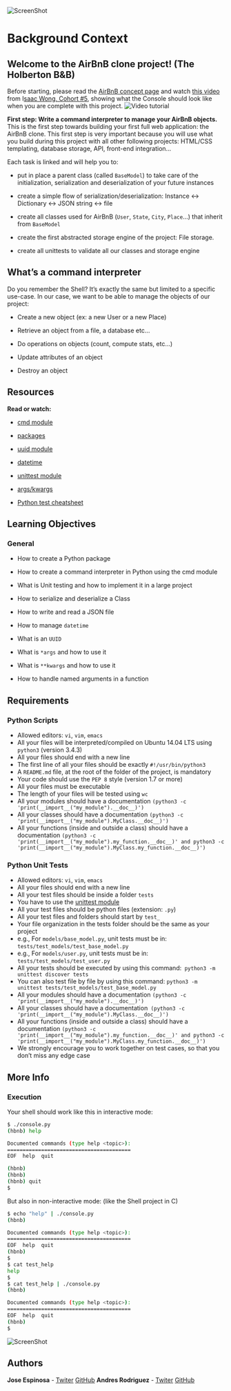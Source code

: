 ![ScreenShot](https://github.com/joer9514/AirBnB_clone/blob/master/.img/AirBnB.png)

# Background Context

## Welcome to the AirBnB clone project! (The Holberton B&B)

Before starting, please read the [AirBnB concept page](https://intranet.hbtn.io/concepts/74) and watch [this video](https://www.youtube.com/watch?v=jeJwRB33YNg&feature=youtu.be) from I[saac Wong, Cohort #5](https://twitter.com/KYIsaacWong), showing what the Console should look like when you are complete with this project.
![Video tutorial](https://www.youtube.com/watch?time_continue=31&v=E12Xc3H2xqo&feature=emb_logo)

**First step: Write a command interpreter to manage your AirBnB objects.**
This is the first step towards building your first full web application: the AirBnB clone. This first step is very important because you will use what you build during this project with all other following projects: HTML/CSS templating, database storage, API, front-end integration…

Each task is linked and will help you to:

* put in place a parent class (called `BaseModel`) to take care of the initialization, serialization and deserialization of your future instances

* create a simple flow of serialization/deserialization: Instance <-> Dictionary <-> JSON string <-> file

* create all classes used for AirBnB (`User`, `State`, `City`, `Place`…) that inherit from `BaseModel`

* create the first abstracted storage engine of the project: File storage.

* create all unittests to validate all our classes and storage engine

## What’s a command interpreter

Do you remember the Shell? It’s exactly the same but limited to a specific use-case. In our case, we want to be able to manage the objects of our project:

* Create a new object (ex: a new User or a new Place)

* Retrieve an object from a file, a database etc…

* Do operations on objects (count, compute stats, etc…)

* Update attributes of an object

* Destroy an object

## Resources

**Read or watch:**

* [cmd module](https://docs.python.org/3.4/library/cmd.html)

* [packages](https://intranet.hbtn.io/concepts/66)

* [uuid module](https://docs.python.org/3.4/library/uuid.html)

* [datetime](https://docs.python.org/3.4/library/datetime.html)

* [unittest module](https://docs.python.org/3.4/library/unittest.html#module-unittest)

* [args/kwargs](https://yasoob.me/2013/08/04/args-and-kwargs-in-python-explained/)

* [Python test cheatsheet](https://www.pythonsheets.com/notes/python-tests.html)

## Learning Objectives

### General

* How to create a Python package

* How to create a command interpreter in Python using the cmd module

* What is Unit testing and how to implement it in a large project

* How to serialize and deserialize a Class

* How to write and read a JSON file

* How to manage `datetime`

* What is an `UUID`

* What is `*args` and how to use it

* What is `**kwargs` and how to use it

* How to handle named arguments in a function

## Requirements

### Python Scripts

* Allowed editors: `vi`, `vim`, `emacs`
* All your files will be interpreted/compiled on Ubuntu 14.04 LTS using `python3` (version 3.4.3)
* All your files should end with a new line
* The first line of all your files should be exactly `#!/usr/bin/python3`
* A `README.md` file, at the root of the folder of the project, is mandatory
* Your code should use the `PEP 8` style (version 1.7 or more)
* All your files must be executable
* The length of your files will be tested using `wc`
* All your modules should have a documentation `(python3 -c 'print(__import__("my_module").__doc__)')`
* All your classes should have a documentation `(python3 -c 'print(__import__("my_module").MyClass.__doc__)')`
* All your functions (inside and outside a class) should have a documentation `(python3 -c 'print(__import__("my_module").my_function.__doc__)' and python3 -c 'print(__import__("my_module").MyClass.my_function.__doc__)')`

### Python Unit Tests

* Allowed editors: `vi`, `vim`, `emacs`
* All your files should end with a new line
* All your test files should be inside a folder `tests`
* You have to use the [unittest module](https://docs.python.org/3.4/library/unittest.html#module-unittest)
* All your test files should be python files (extension: `.py`)
* All your test files and folders should start by `test_`
* Your file organization in the tests folder should be the same as your project
* e.g., For `models/base_model.py`, unit tests must be in: `tests/test_models/test_base_model.py`
* e.g., For `models/user.py`, unit tests must be in: `tests/test_models/test_user.py`
* All your tests should be executed by using this command:` python3 -m unittest discover tests`
* You can also test file by file by using this command: `python3 -m unittest tests/test_models/test_base_model.py`
* All your modules should have a documentation `(python3 -c 'print(__import__("my_module").__doc__)')`
* All your classes should have a documentation` (python3 -c 'print(__import__("my_module").MyClass.__doc__)')`
* All your functions (inside and outside a class) should have a documentation `(python3 -c 'print(__import__("my_module").my_function.__doc__)' and python3 -c 'print(__import__("my_module").MyClass.my_function.__doc__)')`
* We strongly encourage you to work together on test cases, so that you don’t miss any edge case

## More Info

### Execution
Your shell should work like this in interactive mode:

```bash
$ ./console.py
(hbnb) help

Documented commands (type help <topic>):
========================================
EOF  help  quit

(hbnb) 
(hbnb) 
(hbnb) quit
$
```
But also in non-interactive mode: (like the Shell project in C)
```bash
$ echo "help" | ./console.py
(hbnb)

Documented commands (type help <topic>):
========================================
EOF  help  quit
(hbnb) 
$
$ cat test_help
help
$
$ cat test_help | ./console.py
(hbnb)

Documented commands (type help <topic>):
========================================
EOF  help  quit
(hbnb) 
$
```
![ScreenShot](https://github.com/joer9514/AirBnB_clone/blob/master/.img/Diagram.png)

## Authors
**Jose Espinosa** - [Twiter](https://twitter.com/joer9514) [GitHub](https://github.com/joer9514)
**Andres Rodriguez** - [Twiter](https://twitter.com/anhujuju) [GitHub](https://github.com/anhujuju)